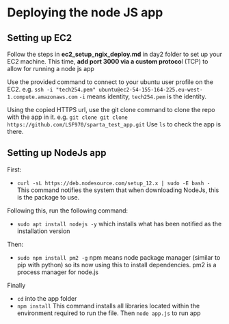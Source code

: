 # Deploying the node JS app


## Setting up EC2

Follow the steps in **ec2_setup_ngix_deploy.md** in day2 folder to set up your EC2 machine.
This time, **add port 3000 via a custom protoco**l (TCP) to allow for running a node js app

Use the provided command to connect to your ubuntu user profile on the EC2.
e.g. `ssh -i "tech254.pem" ubuntu@ec2-54-155-164-225.eu-west-1.compute.amazonaws.com`
`-i` means identity, `tech254.pem` is the identity.

Using the copied HTTPS url, use the git clone command to clone the repo with the app in it.
e.g. `git clone git clone https://github.com/LSF970/sparta_test_app.git`
Use `ls` to check the app is there.

## Setting up NodeJs app

First:
- `curl -sL https://deb.nodesource.com/setup_12.x | sudo -E bash -`
This command notifies the system that when downloading NodeJs, this is the package to use.

Following this, run the following command:
- `sudo apt install nodejs -y`
which installs what has been notified as the installation version

Then:
- `sudo npm install pm2 -g`
npm means node package manager (similar to pip with python) so its now using this to install dependencies. pm2 is a process manager for node.js


Finally
- `cd` into the app folder
- `npm install`
This command installs all libraries located within the environment required to run the file. 
Then `node app.js` to run app


